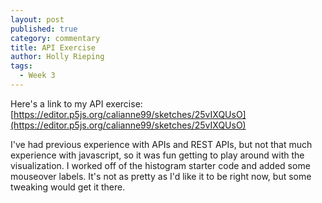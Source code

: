 ```yaml
---
layout: post
published: true
category: commentary
title: API Exercise
author: Holly Rieping
tags:
  - Week 3
---
```

Here's a link to my API exercise: [https://editor.p5js.org/calianne99/sketches/25vIXQUsO](https://editor.p5js.org/calianne99/sketches/25vIXQUsO)

I've had previous experience with APIs and REST APIs, but not that much experience with javascript, so it was fun getting to play around with the visualization. I worked off of the histogram starter code and added some mouseover labels. It's not as pretty as I'd like it to be right now, but some tweaking would get it there.
